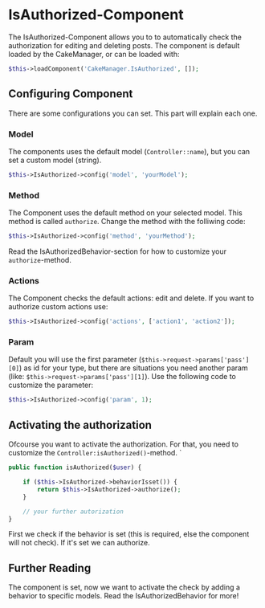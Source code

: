 IsAuthorized-Component
======================

The IsAuthorized-Component allows you to to automatically check the authorization for editing and deleting posts.
The component is default loaded by the CakeManager, or can be loaded with:

```php
$this->loadComponent('CakeManager.IsAuthorized', []);
```

Configuring Component
---------------------
There are some configurations you can set. This part will explain each one.

### Model
The components uses the default model (`Controller::name`), but you can set a custom model (string).

```php
$this->IsAuthorized->config('model', 'yourModel');
```

### Method
The Component uses the default method on your selected model. This method is called `authorize`. Change the method with the folliwing code:

```php
$this->IsAuthorized->config('method', 'yourMethod');
```

Read the IsAuthorizedBehavior-section for how to customize your `authorize`-method.

### Actions
The Component checks the default actions: edit and delete. If you want to authorize custom actions use:

```php
$this->IsAuthorized->config('actions', ['action1', 'action2']);
```

### Param
Default you will use the first parameter (`$this->request->params['pass'][0]`) as id for your type, but there are situations you need another param (like: `$this->request->params['pass'][1]`). Use the following code to customize the parameter:

```php
$this->IsAuthorized->config('param', 1);
```

Activating the authorization
----------------------------

Ofcourse you want to activate the authorization. For that, you need to customize the `Controller:isAuthorized()`-method.
`
```php
public function isAuthorized($user) {

    if ($this->IsAuthorized->behaviorIsset()) {
        return $this->IsAuthorized->authorize();
    }

    // your further autorization
}
```

First we check if the behavior is set (this is required, else the component will not check).
If it's set we can authorize.

Further Reading
---------------
The component is set, now we want to activate the check by adding a behavior to specific models. Read the IsAuthorizedBehavior for more!
